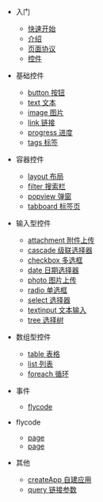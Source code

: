 * 入门

  * [快速开始](introduction/quickstart)
  * [介绍](api/)
  * [页面协议](api/package)
  * [控件](api/useRoute)

* 基础控件
  * [button 按钮](components/button)
  * [text 文本](components/text)
  * [image 图片](components/image)
  * [link 链接](components/link)
  * [progress 进度](components/progress)
  * [tags 标签](components/tags)

* 容器控件
  * [layout 布局](components/layout)
  * [filter 搜索栏](components/filter)
  * [popview 弹窗](components/popview)
  * [tabboard 标签页](components/tabboard)

* 输入型控件
  * [attachment 附件上传](components/attachment)
  * [cascade 级联选择器](components/cascade)
  * [checkbox 多选框](components/checkbox)
  * [date 日期选择器](components/date)
  * [photo 图片上传](components/photo)
  * [radio 单选框](components/radio)
  * [select 选择器](components/select)
  * [textinput 文本输入](components/textinput)
  * [tree 选择树](components/tree)

* 数组型控件
  * [table 表格](components/table)
  * [list 列表](components/list)
  * [foreach 循环](components/foreach)

* 事件
  * [flycode](event/flycode)


* flycode
  * [page](flycode/page)
  * [page](flycode/page)

* 其他

  * [createApp 自建应用](other/createApp)
  * [query 链接参数](other/query)
  <!-- * [helpers 帮助](other/helpers) -->

